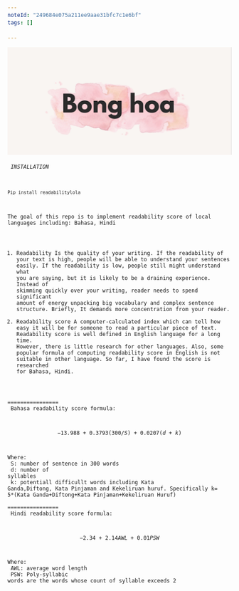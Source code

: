 ```yaml
---
noteId: "249684e075a211ee9aae31bfc7c1e6bf"
tags: []

---
```



![](https://github.com/bonghoa15/ReadabilityLola/blob/master/banner_bonghoa.jpg)

<code> <i>INSTALLATION</i> 

```
Pip install readabilitylola 
```

The goal of this repo is to implement readability score of local languages including: Bahasa, Hindi
1.	Readability 
Is the quality of your writing. If the readability of your text is high, people will be able to understand your sentences easily. If the readability is low, people still might understand what you are saying, but it is likely to be a draining experience. Instead of skimming quickly over your writing, reader needs to spend significant amount of energy unpacking big vocabulary and complex sentence structure. Briefly, It demands more concentration from your reader. 
2.	Readability score
A computer-calculated index which can tell how easy it will be for someone to read a particular piece of text. Readability score is well defined in English language for a long time. However, there is little research for other languages. Also, some popular formula of computing readability score in English is not suitable in other language. So far, I have found the score is researched for Bahasa, Hindi. <br />

================ <br />
Bahasa readability score formula: 

```math
-13.988 + 0.3793(300/S) + 0.0207(d+ k)
```

Where: <br />
S: number of sentence in 300 words <br />
d: number of syllables <br />
k: potentiall difficullt words including Kata Ganda,Diftong, Kata Pinjaman and Kekeliruan huruf. Specifically k= 5*(Kata Ganda+Diftong+Kata Pinjaman+Kekeliruan Huruf) <br />
================ <br />
Hindi readability score formula: 

```math
-2.34 + 2.14AWL +  0.01PSW 
```

Where: <br />
AWL: average word length <br />
PSW: Poly-syllabic words are the words whose count of syllable exceeds 2

